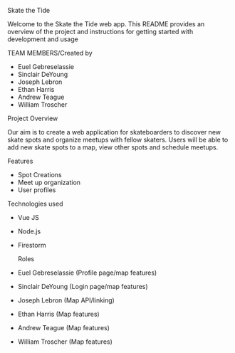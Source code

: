 Skate the Tide

Welcome to the Skate the Tide web app. This README provides an overview of the project and instructions for getting started with development and usage

TEAM MEMBERS/Created by
* Euel Gebreselassie 
* Sinclair DeYoung
* Joseph Lebron
* Ethan Harris
* Andrew Teague
* William Troscher

Project Overview

Our aim is to create a web application for skateboarders to discover new skate spots and organize meetups with fellow skaters. Users will be able to add new skate spots to a map, view other spots and schedule meetups. 

Features
* Spot Creations
* Meet up organization
* User profiles

Technologies used
* Vue JS
* Node.js
* Firestorm

  Roles
* Euel Gebreselassie (Profile page/map features)
* Sinclair DeYoung (Login page/map features)
* Joseph Lebron (Map API/linking)
* Ethan Harris (Map features)
* Andrew Teague (Map features)
* William Troscher (Map features)
